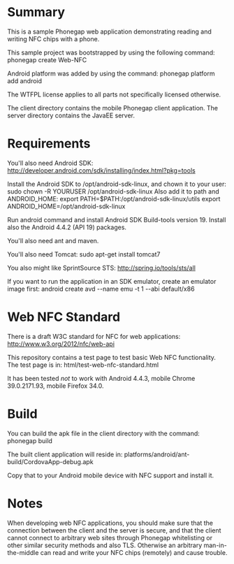 # Summary #

This is a sample Phonegap web application demonstrating reading and writing
NFC chips with a phone.

This sample project was bootstrapped by using the following command:
phonegap create Web-NFC

Android platform was added by using the command:
phonegap platform add android

The WTFPL license applies to all parts not specifically licensed otherwise.

The client directory contains the mobile Phonegap client application.
The server directory contains the JavaEE server.

# Requirements #

You'll also need Android SDK:
http://developer.android.com/sdk/installing/index.html?pkg=tools

Install the Android SDK to /opt/android-sdk-linux, and chown it to your user:
sudo chown -R YOURUSER /opt/android-sdk-linux
Also add it to path and ANDROID_HOME:
export PATH=$PATH:/opt/android-sdk-linux/utils
export ANDROID_HOME=/opt/android-sdk-linux

Run android command and install Android SDK Build-tools version 19.
Install also the Android 4.4.2 (API 19) packages.

You'll also need ant and maven.

You'll also need Tomcat:
sudo apt-get install tomcat7

You also might like SprintSource STS:
http://spring.io/tools/sts/all

If you want to run the application in an SDK emulator,
create an emulator image first:
android create avd --name emu -t 1 --abi default/x86

# Web NFC Standard #
There is a draft W3C standard for NFC for web applications:
http://www.w3.org/2012/nfc/web-api

This repository contains a test page to test basic Web NFC functionality.
The test page is in:
html/test-web-nfc-standard.html

It has been tested _not_ to work with Android 4.4.3,
mobile Chrome 39.0.2171.93,
mobile Firefox 34.0.

# Build #

You can build the apk file in the client directory with the command:
phonegap build

The built client application will reside in:
platforms/android/ant-build/CordovaApp-debug.apk

Copy that to your Android mobile device with NFC support and install it.

# Notes #

When developing web NFC applications, you should make sure that the connection
between the client and the server is secure, and that the client cannot connect
to arbitrary web sites through Phonegap whitelisting or other similar security
methods and also TLS. Otherwise an arbitrary man-in-the-middle can read and
write your NFC chips (remotely) and cause trouble.
